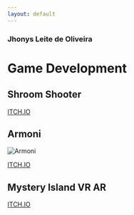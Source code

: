 ```yaml
---
layout: default
---
```


### Jhonys Leite de Oliveira ###

# Game Development

## Shroom Shooter

[ITCH.IO](https://jhonysoliveira.itch.io/shroom-shooter)

## Armoni

![Armoni](/images/armoni.jpg)

[ITCH.IO](https://jhonysoliveira.itch.io/armoni)

## Mystery Island VR AR

[ITCH.IO](https://jhonysoliveira.itch.io/mystery-island)
